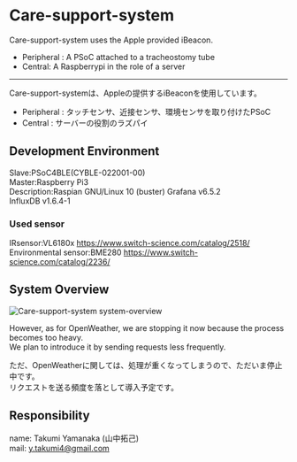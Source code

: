 # Care-support-system

Care-support-system uses the Apple provided iBeacon.

* Peripheral : A PSoC attached to a tracheostomy tube
* Central: A Raspberrypi in the role of a server

----------------------------------------------------------------

Care-support-systemは、Appleの提供するiBeaconを使用しています。

* Peripheral : タッチセンサ、近接センサ、環境センサを取り付けたPSoC
* Central : サーバーの役割のラズパイ

## Development Environment
Slave:PSoC4BLE(CYBLE-022001-00)  
Master:Raspberry Pi3  
Description:Raspian GNU/Linux 10 (buster)
Grafana v6.5.2  
InfluxDB v1.6.4-1  

### Used sensor
IRsensor:VL6180x https://www.switch-science.com/catalog/2518/  
Environmental sensor:BME280 https://www.switch-science.com/catalog/2236/  

## System Overview
![Care-support-system system-overview](https://user-images.githubusercontent.com/66234583/105314958-f7f9d480-5c01-11eb-85c2-d883a3017011.png)

However, as for OpenWeather, we are stopping it now because the process becomes too heavy.  
We plan to introduce it by sending requests less frequently.

ただ、OpenWeatherに関しては、処理が重くなってしまうので、ただいま停止中です。  
リクエストを送る頻度を落として導入予定です。

## Responsibility
name: Takumi Yamanaka (山中拓己)  
mail: y.takumi4@gmail.com
